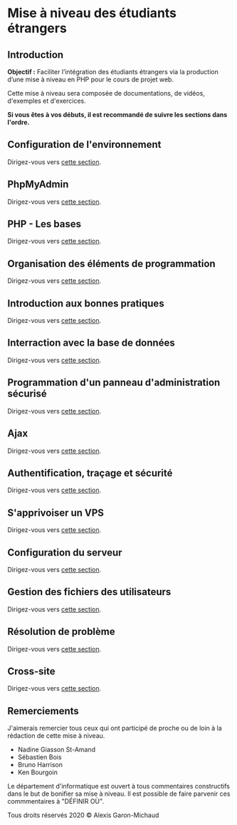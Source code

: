 # Mise à niveau des étudiants étrangers

## Introduction

__Objectif :__ Faciliter l’intégration des étudiants étrangers via la production d’une mise à niveau en PHP pour le cours de projet web.

Cette mise à niveau sera composée de documentations, de vidéos, d'exemples et d'exercices.

__Si vous êtes à vos débuts, il est recommandé de suivre les sections dans l'ordre.__

## Configuration de l'environnement

Dirigez-vous vers [cette section](/configuration-environnement/README.md).

## PhpMyAdmin

Dirigez-vous vers [cette section](/phpMyAdmin/README.md).

## PHP - Les bases

Dirigez-vous vers [cette section](/phpMyAdmin/README.md).

## Organisation des éléments de programmation

Dirigez-vous vers [cette section](/organisation-elements-programmation/README.md).

## Introduction aux bonnes pratiques

Dirigez-vous vers [cette section](/bonnes-pratiques/README.md).

## Interraction avec la base de données

Dirigez-vous vers [cette section](/interraction-base-de-donnees/README.md).

## Programmation d'un panneau d'administration sécurisé

Dirigez-vous vers [cette section](/programmation-panneau-administration-securise/README.md).

## Ajax

Dirigez-vous vers [cette section](/ajax/README.md).

## Authentification, traçage et sécurité

Dirigez-vous vers [cette section](/authentification-tracage-securite/README.md).

## S'apprivoiser un VPS

Dirigez-vous vers [cette section](/apprivoiser-vps/README.md).

## Configuration du serveur

Dirigez-vous vers [cette section](/configuration-serveur/README.md).

## Gestion des fichiers des utilisateurs

Dirigez-vous vers [cette section](/gestion-fichiers-utilisateurs/README.md).

## Résolution de problème

Dirigez-vous vers [cette section](/resolution-probleme/README.md).

## Cross-site

Dirigez-vous vers [cette section](/cross-site/README.md).

## Remerciements

J'aimerais remercier tous ceux qui ont participé de proche ou de loin à la rédaction de cette mise à niveau.

- Nadine Giasson St-Amand
- Sébastien Bois
- Bruno Harrison
- Ken Bourgoin

Le département d'informatique est ouvert à tous commentaires constructifs dans le but de bonifier sa mise à niveau.  Il est possible de faire parvenir ces commmentaires à "DÉFINIR OÙ".

Tous droits réservés 2020 © Alexis Garon-Michaud
